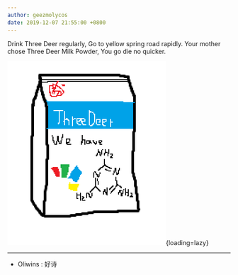 ```yaml
---
author: geezmolycos
date: 2019-12-07 21:55:00 +0800
---
```


Drink Three Deer regularly, Go to yellow spring road rapidly. Your mother chose Three Deer Milk Powder, You go die no quicker.

![](/images/qq-zone/2019-12-07.png){loading=lazy}

---

- Oliwins : 好诗
